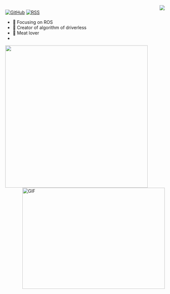 <img align="right" src="https://github-readme-stats.vercel.app/api?username=Feng1909&show_icons=true&icon_color=CE1D2D&text_color=718096&bg_color=ffffff&hide_title=true" />

[![GitHub](https://img.shields.io/badge/dynamic/json?logo=github&label=GitHub&labelColor=495867&color=495867&query=%24.data.totalSubs&url=https%3A%2F%2Fapi.spencerwoo.com%2Fsubstats%2F%3Fsource%3Dgithub%26queryKey%3Dhayschan&style=flat-square)](https://github.com/hayschan)
[![RSS](https://img.shields.io/badge/dynamic/json?logo=rss&logoColor=white&label=RSS&labelColor=95B8D1&color=95B8D1&query=%24.data.totalSubs&url=https%3A%2F%2Fapi.spencerwoo.com%2Fsubstats%2F%3Fsource%3Dfeedly%257Cinoreader%257CfeedsPub%26queryKey%3Dhttps://haysc.tech/feed.xml&style=flat-square)](https://haysc.tech/)

- :orange_book: Focusing on ROS
- :hammer: Creator of algorithm of driverless
- :meat_on_bone: Meat lover
- <a href="https://github.com/MartinHeinz/MartinHeinz">


<img align="left" src="https://github-readme-stats.vercel.app/api/top-langs/?username=Feng1909&hide=java,html&title_color=ffffff&text_color=c9cacc&icon_color=2bbc8a&bg_color=1d1f21" width = 450/>
</a>
  <img align="right" alt="GIF" src="https://github.com/abhisheknaiidu/abhisheknaiidu/blob/master/code.gif?raw=true" width="450" height="320" />
